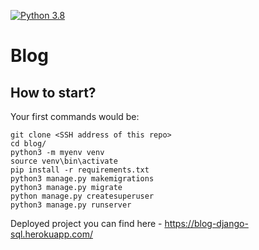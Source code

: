 [![Python 3.8](https://img.shields.io/badge/python-3.8-blue.svg)](https://www.python.org/downloads/release/python-382/)

# Blog

## How to start?
Your first commands would be:
```
git clone <SSH address of this repo>
cd blog/
python3 -m myenv venv
source venv\bin\activate
pip install -r requirements.txt
python3 manage.py makemigrations
python3 manage.py migrate
python manage.py createsuperuser
python3 manage.py runserver
```

Deployed project you can find here - https://blog-django-sql.herokuapp.com/